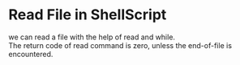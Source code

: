 <h1>  Read File in ShellScript</h1>
<p> we can read a file with the help of read and while. <br>The return code of read command is zero, unless the end-of-file is encountered.<br>


</p>